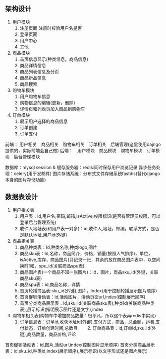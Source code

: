 ## 架构设计
1. 用户模块
   1. 注册页面
      注册时校验用户名是否
   2. 登录页面
   3. 用户中心
   4. 其他
2. 商品模块
   1. 首页信息显示(种类信息，商品信息)
   2. 商品详情信息
   3. 商品列表信息及分页
   4. 商品新品信息
   5. 商品搜索
3. 购物车模块
   1. 用户购物车信息
   2. 购物信息的编辑(更新，删除)
   3. 详情页和列表页加入商品到购物车
4. 订单模块
   1. 展示用户选择的商品信息
   2. 订单创建
   3. 订单支付

前端：  用户相关　商品相关　购物车相关　订单相关　后端管理(这里使用dajngo提供的，实际前端会自己做)
后端：　用户模块　商品模块　购物车模块　订单模块　后台管理模块

数据库：mysql
session & 缓存服务器：redis:同时保存用户浏览记录
异步任务处理：celery(用于发邮件)
图片存储系统：分布式文件存储系统fastdis(替代django本身的图片存储功能)


## 数据表设计
1. 用户相关表
   1. 用户表：id,用户名,密码,邮箱,isActive,权限标识(是否有管理员权限，可以登录后台管理系统)
   2. 收件人地址表(和用户表一对多)：id,收件人,地址，邮编，联系方式，是否是默认地址,用户id(外键)
2. 商品相关表
   1. 商品种类表：Id,种类名称,种类logo,图片
   2. 商品sku表：Id,名称，商品简介，价格，销量(按照人气排序)，单位，isActive,库存，商品图片(只记录一张，其余的放在商品图片表中，以空间换时间)，spu_id(关联商品spu表)
   3. 商品图片表(一个商品不知一张图片)：id，图片，商品sku_id(外键，关联商品sku表)
   4. 商品spu表：id,商品名称，详情
   5. 首页轮播商品表:sku_id(外键),图片，Index(用于控制轮播展示图片顺序)
   6. 首页促销活动表：id,活动图片，活动页面url,index(控制展示顺序)
   7. 首页分类商品展示表：id,sku_id(关联商品sku表),种类id(关联商品种类表),展示标识(指明展示图片还是文字),index
3. 购物车相关表(购物车中增加商品数量：很平凡，所以这个表再redis中实现)
   1. 订单信息表：订单id,收获地址id(外键),支付方式，商品，总金额，运费,支付状态，订单创建时间,总数目
　　2. 订单商品表：id,订单id,sku_id(外键),商品数量，商品价格,评论




首页促销活动表：id,图片,活动url,index(控制图片显示顺序)
首页分类商品展示表：id,sku_id,种类id,index(展示顺序),展示标识(以文字形式还是图片展示)

